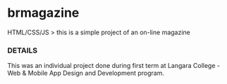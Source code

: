 # brmagazine
HTML/CSS/JS > this is a simple project of an on-line magazine

### DETAILS
This was an individual project done during first term at Langara College - Web & Mobile App Design and Development program.
